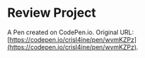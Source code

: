 # Review Project

A Pen created on CodePen.io. Original URL: [https://codepen.io/crisl4ine/pen/wvmKZPz](https://codepen.io/crisl4ine/pen/wvmKZPz).

